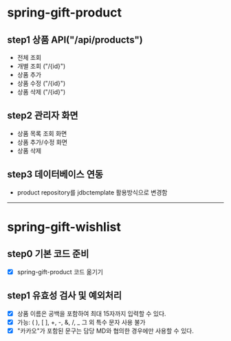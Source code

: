 # spring-gift-product
## step1 상품 API("/api/products")
* 전체 조회 
* 개별 조회 ("/{id}")
* 상품 추가
* 상품 수정 ("/{id}")
* 상품 삭제 ("/{id}")
## step2 관리자 화면
* 상품 목록 조회 화면
* 상품 추가/수정 화면
* 상품 삭제
## step3 데이터베이스 연동
* product repository를 jdbctemplate 활용방식으로 변경함
---
# spring-gift-wishlist
## step0 기본 코드 준비
- [x] spring-gift-product 코드 옮기기
## step1 유효성 검사 및 예외처리
- [x] 상품 이름은 공백을 포함하여 최대 15자까지 입력할 수 있다.
- [x] 가능: ( ), [ ], +, -, &, /, _ 그 외 특수 문자 사용 불가
- [x] "카카오"가 포함된 문구는 담당 MD와 협의한 경우에만 사용할 수 있다.